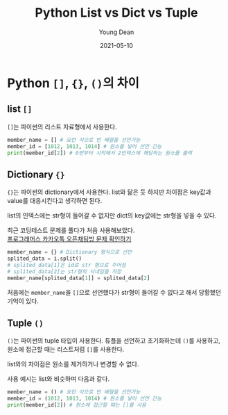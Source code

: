 ﻿---
title: "Python List vs Dict vs Tuple"
author: Young Dean
date: 2021-05-10
categories: [Lang, Python]
tags: [Python]
toc: true
toc_sticky: true
---
# Python ```[]```, ```{}```, ```()```의 차이

## list ```[]```
```[]```는 파이썬의 리스트 자료형에서 사용한다. 
```Python
member_name = [] # 요런 식으로 빈 배열을 선언가능
member_id = [1012, 1013, 1014] # 원소를 넣어 선언 간능
print(member_id[2]) # 0번부터 시작해서 2인덱스에 해당하는 원소를 출력
```

## Dictionary ```{}```
```{}```는 파이썬의 dictionary에서 사용한다. 
list와 닮은 듯 하지만 차이점은 key값과 value를 대응시킨다고 생각하면 된다.

list의 인덱스에는 str형이 들어갈 수 없지만 dict의 key값에는 str형을 넣을 수 있다. 

최근 코딩테스트 문제를 풀다가 처음 사용해보았다.  
[프로그래머스 카카오톡 오픈채팅방 문제 확인하기](https://programmers.co.kr/learn/courses/30/lessons/42888)

```Python
member_name = {} # Dictionary 형식으로 선언
splited_data = i.split() 
# splited_data[1]은 id로 str 형으로 주어짐
# splited_data[2]는 str형의 닉네임을 저장
member_name[splited_data[1]] = splited_data[2] 
```

처음에는 ```member_name```을 ```[]```으로 선언했다가 str형이 들어갈 수 없다고 해서 당황했던 기억이 있다. 

## Tuple ```()```
```()```는 파이썬의 tuple 타입이 사용한다. 
튜플을 선언하고 초기화하는데 ```()```를 사용하고, 원소에 접근할 때는 리스트처럼 ```[]```를 사용한다. 

list와의 차이점은 원소를 제거하거나 변경할 수 없다.

사용 예시는 list와 비슷하며 다음과 같다.

```Python
member_name = () # 요런 식으로 빈 배열을 선언가능
member_id = (1012, 1013, 1014) # 원소를 넣어 선언 간능
print(member_id[2]) # 원소에 접근할 때는 []를 사용
```
